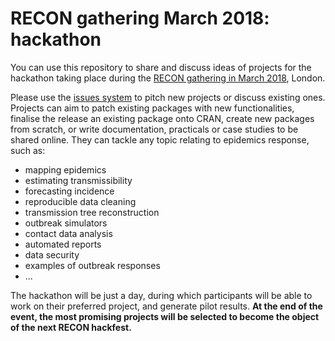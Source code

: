 # RECON gathering March 2018: hackathon

You can use this repository to share and discuss ideas of projects for the
hackathon taking place during the [RECON gathering in March
2018](https://recon-gathering-march2018.netlify.com/), London.


Please use the [issues
system](https://github.com/RECON-gathering-March-2018/projects/issues) to pitch
new projects or discuss existing ones. Projects can aim to patch existing
packages with new functionalities, finalise the release an existing package onto
CRAN, create new packages from scratch, or write documentation, practicals or
case studies to be shared online. They can tackle any topic relating to
epidemics response, such as:

- mapping epidemics
- estimating transmissibility
- forecasting incidence
- reproducible data cleaning
- transmission tree reconstruction
- outbreak simulators
- contact data analysis
- automated reports
- data security
- examples of outbreak responses
- ...

The hackathon will be just a day, during which participants will be able to work on their preferred project, and generate pilot results. **At the end of the event, the most promising projects will be selected to become the object of the next RECON hackfest.**
